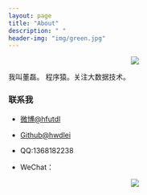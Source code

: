 ```yaml
---
layout: page
title: "About"
description: " "
header-img: "img/green.jpg"
---
```



<center>
    <p><img src="http://7xlfkx.com1.z0.glb.clouddn.com/white2.jpg" align="center"></p>
</center>

我叫董磊。 程序猿。关注大数据技术。

### 联系我

- [微博@hfutdl](http://www.weibo.com/u/3315999773)

- [Github@hwdlei](https://github.com/hwdlei)

- QQ:1368182238

- WeChat：

<center>
    <p><img src="http://ogbrng9od.bkt.clouddn.com/WeChat_small.png" align="center"></p>
</center>






